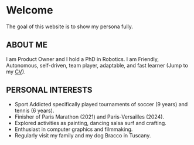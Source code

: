 # Welcome

The goal of this website is to show my persona fully.

## ABOUT ME

I am Product Owner and I hold a PhD in Robotics. I am Friendly, Autonomous, self-driven, team player, adaptable, and fast learner (Jump to my [CV](https://teoka.github.io/career/CV.html)).

## PERSONAL INTERESTS 
 
- Sport Addicted specifically played 
tournaments of soccer (9 years) and 
tennis (6 years).
- Finisher of Paris Marathon (2021) 
and Paris-Versailles (2024). 
- Explored activities as painting, 
dancing salsa surf and crafting. 
- Enthusiast in computer graphics 
and filmmaking. 
- Regularly visit my family and my 
dog Bracco in Tuscany.


  

